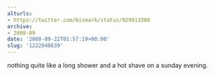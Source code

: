 ```yaml
---
alturls:
- https://twitter.com/bismark/status/929913308
archive:
- 2008-09
date: '2008-09-22T01:57:19+00:00'
slug: '1222048639'
---
```


nothing quite like a long shower and a hot shave on a sunday evening.

